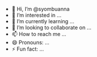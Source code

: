 - 👋 Hi, I’m @syombuanna
- 👀 I’m interested in ...
- 🌱 I’m currently learning ...
- 💞️ I’m looking to collaborate on ...
- 📫 How to reach me ...
- 😄 Pronouns: ...
- ⚡ Fun fact: ...

<!---
syombuanna/syombuanna is a ✨ special ✨ repository because its `README.md` (this file) appears on your GitHub profile.
You can click the Preview link to take a look at your changes.
--->
